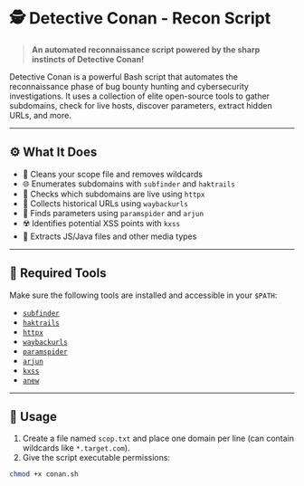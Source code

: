 # 🕵️ Detective Conan - Recon Script

> **An automated reconnaissance script powered by the sharp instincts of Detective Conan!**

Detective Conan is a powerful Bash script that automates the reconnaissance phase of bug bounty hunting and cybersecurity investigations. It uses a collection of elite open-source tools to gather subdomains, check for live hosts, discover parameters, extract hidden URLs, and more.

---

## ⚙️ What It Does

- 📜 Cleans your scope file and removes wildcards
- 🌐 Enumerates subdomains with `subfinder` and `haktrails`
- 🔎 Checks which subdomains are live using `httpx`
- 📂 Collects historical URLs using `waybackurls`
- 🧪 Finds parameters using `paramspider` and `arjun`
- ☢️ Identifies potential XSS points with `kxss`
- 📁 Extracts JS/Java files and other media types

---

## 🔧 Required Tools

Make sure the following tools are installed and accessible in your `$PATH`:

- [`subfinder`](https://github.com/projectdiscovery/subfinder)
- [`haktrails`](https://github.com/hakluke/haktrails)
- [`httpx`](https://github.com/projectdiscovery/httpx)
- [`waybackurls`](https://github.com/tomnomnom/waybackurls)
- [`paramspider`](https://github.com/devanshbatham/paramspider)
- [`arjun`](https://github.com/s0md3v/Arjun)
- [`kxss`](https://github.com/Emoe/kxss)
- [`anew`](https://github.com/tomnomnom/anew)

---

## 🚀 Usage

1. Create a file named `scop.txt` and place one domain per line (can contain wildcards like `*.target.com`).
2. Give the script executable permissions:

```bash
chmod +x conan.sh
